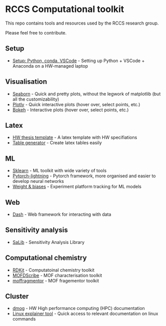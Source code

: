 # RCCS Computational toolkit

This repo contains tools and resources used by the RCCS research group.

Please feel free to contribute.

## Setup

- [Setup: Python, conda, VSCode](https://fmcilwaine.notion.site/Instructions-for-computational-setup-d0adba9746684d52b940ee2a6e31ebf1?pvs=4) - Setting up Python + VSCode + Anaconda on a HW-managed laptop

## Visualisation

- [Seaborn](https://seaborn.pydata.org/) - Quick and pretty plots, without the legwork of matplotlib (but all the customizability)
- [Plotly](https://plotly.com/python/) - Quick interactive plots (hover over, select points, etc.)
- [Bokeh](https://docs.bokeh.org/) - Interactive plots (hover over, select points, etc.)

## Latex

- [HW thesis template](https://github.com/AlexandreCoates/HW_LaTex_thesis_template) - A latex template with HW specifiations  
- [Table generator](https://www.tablesgenerator.com/) - Create latex tables easily 

## ML

- [Sklearn](https://scikit-learn.org/stable/) - ML toolkit with wide variety of tools
- [Pytorch-lightning](https://pytorch-lightning.readthedocs.io/) - Pytorch framework, more organised and easier to develop neural networks
- [Weight & biases](https://wandb.ai/) - Experiment platform tracking for ML models

## Web

- [Dash](https://plotly.com/examples/) - Web framework for interacting with data

## Sensitivity analysis

- [SaLib](https://salib.readthedocs.io/en/latest/) - Sensitivity Analysis Library

## Computational chemistry

- [RDKit](https://www.rdkit.org/) - Computatoinal chemistry toolkit
- [MOFDScribe](https://github.com/kjappelbaum/mofdscribe) - MOF characterisation toolkit
- [moffragmentor](https://github.com/kjappelbaum/moffragmentor) - MOF fragementor toolkit

## Cluster

- [dmog](https://dmogdocs.readthedocs.io/en/latest/) - HW High performance computing (HPC) documentation
- [Linux explainer tool](https://explainshell.com/explain?cmd=ls+-lah) - Quick access to relevant documentation on linux commands

<!-- ## RCCS tools -->

<!-- - [Breakthrough analyser](https://github.com/FMcil/AdsorptionBreakthroughAnalysis) - Breakthrough analysis script for breakthrough rig -->
<!-- - [How-to-guide](https://github.com/FMcil/x) - x -->
